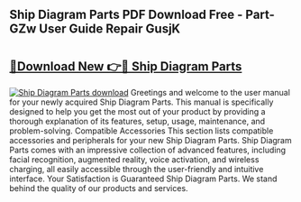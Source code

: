 ## Ship Diagram Parts PDF Download Free - Part-GZw User Guide Repair GusjK

# <h2><a href="http://dfun5g.blite.top/?on=Ship+Diagram+Parts">🔗Download New 👉🔴 Ship Diagram Parts</a></h2>

[![Ship Diagram Parts download](https://i.imgur.com/lujVjoI.png)](http://dfun5g.blite.top/?on=Ship+Diagram+Parts)
Greetings and welcome to the user manual for your newly acquired Ship Diagram Parts. This manual is specifically designed to help you get the most out of your product by providing a thorough explanation of its features, setup, usage, maintenance, and problem-solving. Compatible Accessories This section lists compatible accessories and peripherals for your new Ship Diagram Parts. Ship Diagram Parts comes with an impressive collection of advanced features, including facial recognition, augmented reality, voice activation, and wireless charging, all easily accessible through the user-friendly and intuitive interface. Your Satisfaction is Guaranteed Ship Diagram Parts. We stand behind the quality of our products and services.

